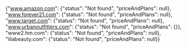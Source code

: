 {"www.amazon.com": {"status": "Not found", "priceAndPlans": null}, "www.forever21.com": {"status": "Not found", "priceAndPlans": null}, "www.target.com": {"status": "Not found", "priceAndPlans": null}, "www.urbanoutfitters.com": {"status": "Not found", "priceAndPlans": {}}, "www2.hm.com": {"status": "Not found", "priceAndPlans": null}, "iliabeauty.com": {"status": "Not found", "priceAndPlans": null}}